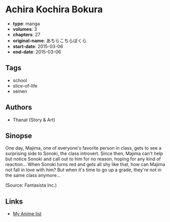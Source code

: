 # Achira Kochira Bokura

-   **type**: manga
-   **volumes**: 3
-   **chapters**: 27
-   **original-name**: あちらこちらぼくら
-   **start-date**: 2015-03-06
-   **end-date**: 2015-03-06

## Tags

-   school
-   slice-of-life
-   seinen

## Authors

-   Thanat (Story & Art)

## Sinopse

One day, Majima, one of everyone's favorite person in class, gets to see a surprising side to Sonoki, the class introvert. Since then, Majima can't help but notice Sonoki and call out to him for no reason, hoping for any kind of reaction... When Sonoki turns red and gets all shy like that, how can Majima not fall in love with him? But when it's time to go up a grade, they're not in the same class anymore...

(Source: Fantasista Inc.)

## Links

-   [My Anime list](https://myanimelist.net/manga/114672/Achira_Kochira_Bokura)
